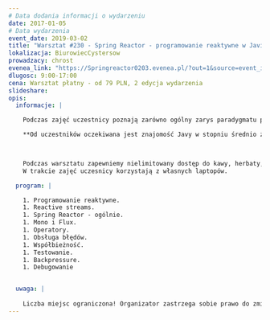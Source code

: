 ```yaml
---
# Data dodania informacji o wydarzeniu
date: 2017-01-05
# Data wydarzenia
event_date: 2019-03-02
title: "Warsztat #230 - Spring Reactor - programowanie reaktywne w Javie"
lokalizacja: BiurowiecCystersow
prowadzacy: chrost
evenea_link: "https://Springreactor0203.evenea.pl/?out=1&source=event_iframe"
dlugosc: 9:00-17:00
cena: Warsztat płatny - od 79 PLN, 2 edycja wydarzenia
slideshare:
opis:
  informacje: |

    Podczas zajęć uczestnicy poznają zarówno ogólny zarys paradygmatu programowania reaktywnego, jak też jego realizację w języku Java przy wykorzystaniu platformy Spring Reactor. W trakcie trwania warsztatu uczestnicy zapoznają się z podstawowymi technikami używanymi na tej platformie i poprzez rozwiązywanie przykładów będą mogli wypróbować je w praktyce. Zdobyte umiejętności pozwolą na swobodne korzystanie nie tylko z platformy Spring Reactor, ale także innych środowisk bazujących na wspomnianym paradygmacie programowania reaktywnego - które to środowiska coraz bardziej przecierają sobie drogę we współczesnym stosie technologicznym, zarówno w aplikacjach webowych, jak też i mobilnych.

    **Od uczestników oczekiwana jest znajomość Javy w stopniu średnio zaawansowanym, ze szczególnym naciskiem na elementy wprowadzone w Javie 8 (strumienie i lambdy)**

    

    Podczas warsztatu zapewniemy nielimitowany dostęp do kawy, herbaty, wody. W porze obiadowej zapewniamy pizzę w wersji mięsnej lub wegeteriańskiej.
    W trakcie zajęć uczesnicy korzystają z własnych laptopów.

  program: |

    1. Programowanie reaktywne.   
    1. Reactive streams. 
    1. Spring Reactor - ogólnie.
    1. Mono i Flux.  
    1. Operatory.
    1. Obsługa błędów.
    1. Współbieżność.
    1. Testowanie.
    1. Backpressure.
    1. Debugowanie


  uwaga: |
 
    Liczba miejsc ograniczona! Organizator zastrzega sobie prawo do zmiany lokalizacji wydarzenia oraz jego odwołania w przypadku niezgłoszenia się minimalnej liczby uczestników. 
---
```

